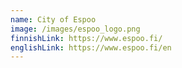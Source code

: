 ```yaml
---
name: City of Espoo
image: /images/espoo_logo.png
finnishLink: https://www.espoo.fi/
englishLink: https://www.espoo.fi/en
---
```

